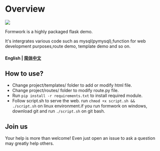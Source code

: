 # Overview

[![](https://img.shields.io/badge/github-issues-%2365A30D?style=flat-square&logo=github)](https://github.com/Oumae-Kumiko/time-zone-date/issues)

Formwork is a highly packaged flask demo.

It's intergrates various code such as mysql(pymysql),function for web development purposes,route demo, template demo and so on.

#### English | [简体中文](/README_CN.md)

## How to use?

- Change project/templates/ folder to add or modify html file.
- Change project/routes/ folder to modify route.py file.
- Run ```pip install -r requirements.txt``` to install required module.
- Follow script.sh to serve the web. run  ```chmod +x script.sh && ./script.sh``` on linux environment.if you run formwork on windows, download git and run ```./script.sh``` on git bash.

## Join us

Your help is more than welcome! Even just open an issue to ask a question may greatly help others.

